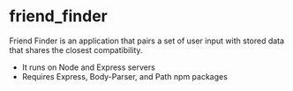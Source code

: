# friend_finder
Friend Finder is an application that pairs a set of user input with stored data that shares the closest compatibility.

* It runs on Node and Express servers
* Requires Express, Body-Parser, and Path npm packages



